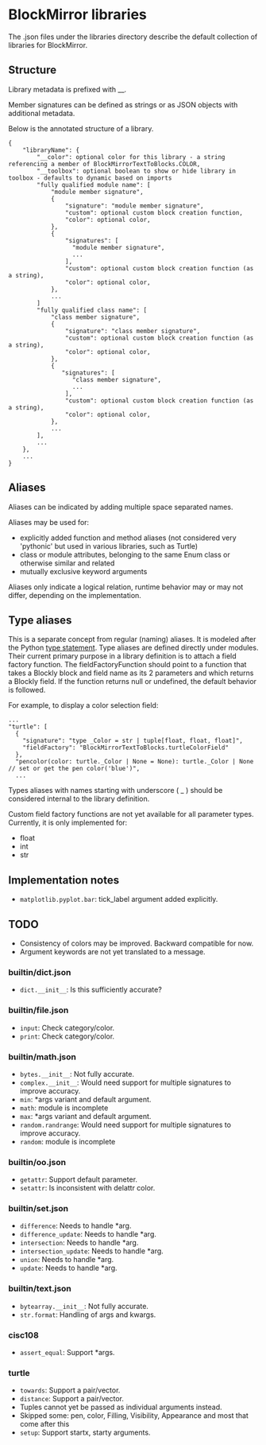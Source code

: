 # BlockMirror libraries

The .json files under the libraries directory describe the default collection of libraries for BlockMirror.

## Structure

Library metadata is prefixed with __.

Member signatures can be defined as strings or as JSON objects with additional metadata.

Below is the annotated structure of a library. 

    {
        "libraryName": {
            "__color": optional color for this library - a string referencing a member of BlockMirrorTextToBlocks.COLOR,
            "__toolbox": optional boolean to show or hide library in toolbox - defaults to dynamic based on imports
            "fully qualified module name": [
                "module member signature",
                {
                    "signature": "module member signature",
                    "custom": optional custom block creation function,
                    "color": optional color,
                },
                {
                    "signatures": [
                      "module member signature",
                      ...
                    ],
                    "custom": optional custom block creation function (as a string),
                    "color": optional color,
                },
                ...
            ]
            "fully qualified class name": [
                "class member signature",
                {
                    "signature": "class member signature",
                    "custom": optional custom block creation function (as a string),
                    "color": optional color,
                },
                {
                   "signatures": [
                      "class member signature",
                      ...
                    ],
                    "custom": optional custom block creation function (as a string),
                    "color": optional color,
                },
                ...
            ],
            ...
        },
        ...
    }


## Aliases

Aliases can be indicated by adding multiple space separated names.

Aliases may be used for:
- explicitly added function and method aliases (not considered very 'pythonic' but used in various libraries, such as Turtle)
- class or module attributes, belonging to the same Enum class or otherwise similar and related
- mutually exclusive keyword arguments

Aliases only indicate a logical relation, runtime behavior may or may not differ, depending on the implementation.

## Type aliases

This is a separate concept from regular (naming) aliases.
It is modeled after the Python [type statement](https://docs.python.org/3/reference/simple_stmts.html#type).
Type aliases are defined directly under modules. Their current primary purpose in a library definition is to attach a field factory function.
The fieldFactoryFunction should point to a function that takes a Blockly block and field name as its 2 parameters and which returns a Blockly field.
If the function returns null or undefined, the default behavior is followed.

For example, to display a color selection field:

    ...
    "turtle": [
      {
        "signature": "type _Color = str | tuple[float, float, float]",
        "fieldFactory": "BlockMirrorTextToBlocks.turtleColorField"
      },
      "pencolor(color: turtle._Color | None = None): turtle._Color | None // set or get the pen color('blue')",
      ...

Types aliases with names starting with underscore ( _ ) should be considered internal to the library definition.

Custom field factory functions are not yet available for all parameter types. Currently, it is only implemented for:
- float
- int
- str

## Implementation notes

- `matplotlib.pyplot.bar`: tick_label argument added explicitly.

## TODO

- Consistency of colors may be improved. Backward compatible for now.
- Argument keywords are not yet translated to a message.

### builtin/dict.json

- `dict.__init__`: Is this sufficiently accurate?

### builtin/file.json

- `input`: Check category/color.
- `print`: Check category/color.

### builtin/math.json
 
- `bytes.__init__`: Not fully accurate.
- `complex.__init__`: Would need support for multiple signatures to improve accuracy.
- `min`: *args variant and default argument.
- `math`: module is incomplete
- `max`: *args variant and default argument.
- `random.randrange`: Would need support for multiple signatures to improve accuracy.
- `random`: module is incomplete

### builtin/oo.json

- `getattr`: Support default parameter.
- `setattr`: Is inconsistent with delattr color.

### builtin/set.json
- `difference`: Needs to handle *arg.
- `difference_update`: Needs to handle *arg.
- `intersection`: Needs to handle *arg.
- `intersection_update`: Needs to handle *arg.
- `union`: Needs to handle *arg.
- `update`: Needs to handle *arg.

### builtin/text.json

- `bytearray.__init__`: Not fully accurate.
- `str.format`: Handling of args and kwargs.

### cisc108

- `assert_equal`: Support *args.

### turtle

- `towards`: Support a pair/vector.
- `distance`: Support a pair/vector.
- Tuples cannot yet be passed as individual arguments instead.
- Skipped some: pen, color, Filling, Visibility, Appearance and most that come after this
- `setup`: Support startx, starty arguments.

